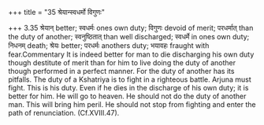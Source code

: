 +++
title = "35 श्रेयान्स्वधर्मो विगुणः"

+++
3.35 श्रेयान् better; स्वधर्मः ones own duty; विगुणः devoid of merit;
परधर्मात् than the duty of another; स्वनुष्ठितात् than well discharged;
स्वधर्मे in ones own duty; निधनम् death; श्रेयः better; परधर्मः anothers
duty; भयावहः fraught with fear.Commentary It is indeed better for man to
die discharging his own duty though destitute of merit than for him to
live doing the duty of another though performed in a perfect manner. For
the duty of another has its pitfalls. The duty of a Kshatriya is to
fight in a righteous battle. Arjuna must fight. This is his duty. Even
if he dies in the discharge of his own duty; it is better for him. He
will go to heaven. He should not do the duty of another man. This will
bring him peril. He should not stop from fighting and enter the path of
renunciation. (Cf.XVIII.47).
